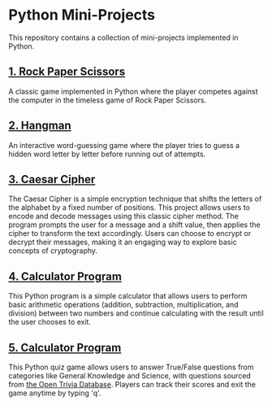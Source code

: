 # Python Mini-Projects

This repository contains a collection of mini-projects implemented in Python.

## [1. Rock Paper Scissors](./01.%20Rock%20Paper%20Scissors)

A classic game implemented in Python where the player competes against the computer in the timeless game of Rock Paper Scissors.

## [2. Hangman](./02.%20Hangman)

An interactive word-guessing game where the player tries to guess a hidden word letter by letter before running out of attempts.

## [3. Caesar Cipher](./03.%20Caesar%20Cipher)

The Caesar Cipher is a simple encryption technique that shifts the letters of the alphabet by a fixed number of positions. This project allows users to encode and decode messages using this classic cipher method. The program prompts the user for a message and a shift value, then applies the cipher to transform the text accordingly. Users can choose to encrypt or decrypt their messages, making it an engaging way to explore basic concepts of cryptography.

## [4. Calculator Program](./04.%20Calculator)

This Python program is a simple calculator that allows users to perform basic arithmetic operations (addition, subtraction, multiplication, and division) between two numbers and continue calculating with the result until the user chooses to exit.

## [5. Calculator Program](./05.%20Quiz%20Game)

This Python quiz game allows users to answer True/False questions from categories like General Knowledge and Science, with questions sourced from [the Open Trivia Database](https://opentdb.com/). Players can track their scores and exit the game anytime by typing 'q'.
